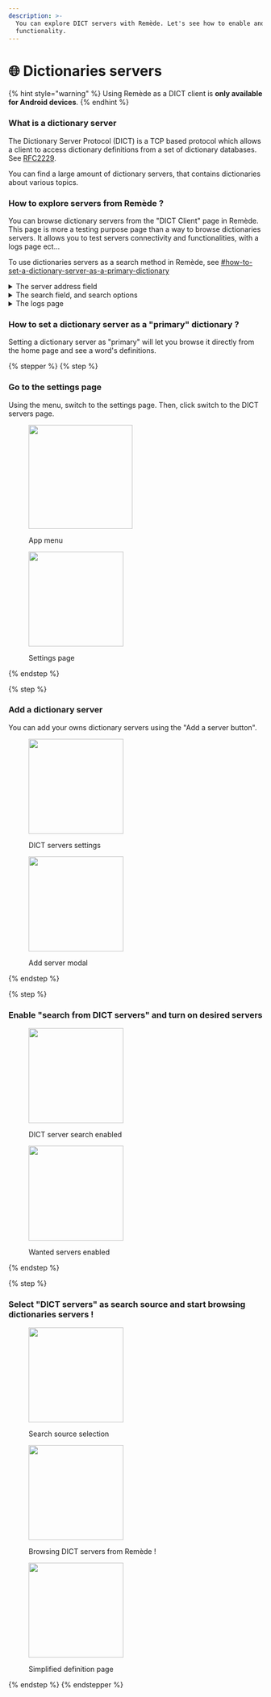 ```yaml
---
description: >-
  You can explore DICT servers with Remède. Let's see how to enable and use this
  functionality.
---
```


# 🌐 Dictionaries servers

{% hint style="warning" %}
Using Remède as a DICT client is **only available for Android devices**.
{% endhint %}

### What is a dictionary server

The Dictionary Server Protocol (DICT) is a TCP based protocol which allows a client to access dictionary definitions from a set of dictionary databases. See [RFC2229](https://www.rfc-editor.org/rfc/rfc2229).

You can find a large amount of dictionary servers, that contains dictionaries about various topics.

### How to explore servers from Remède ?

You can browse dictionary servers from the "DICT Client" page in Remède. This page is more a testing purpose page than a way to browse dictionaries servers. It allows you to test servers connectivity and functionalities, with a logs page ect...

To use dictionaries servers as a search method in Remède, see [#how-to-set-a-dictionary-server-as-a-primary-dictionary](dictionaries-servers.md#how-to-set-a-dictionary-server-as-a-primary-dictionary "mention")

<details>

<summary>The server address field</summary>

On the DICT Client page, you can see two fields at the top of the page. The first one should indicate the DICT server address.\
![](<../.gitbook/assets/image (5).png>)

The left part contains the hostname; a domain name or an IP address; and the second part is the server port. The default port for the DICT Protocol is 2628.

You can select a server from your saved servers or the default server directory by clicking the compass icon.

</details>

<details>

<summary>The search field, and search options</summary>

Below the server address field, you can see the search field. Use it to make a query to the dictionary server.

![](<../.gitbook/assets/image (6).png>)

For more search options, click the filter icon at the right. You can now see the options page. You can select the dictionary to use (or choose to search in all dictionary), and the search method.

![](<../.gitbook/assets/image (8).png>)

* The DEFINE method will return the definitions of the words
* Whereas the MATCH method will return a list of word matching the requested pattern. The search pattern is what you enter into the search field.
  * The use of the MATCH method require a STRATEGY. The STRATEGY specify how do you want to match your pattern: REGular EXpression, starts with (preffix), ends with (suffixe) ect...

</details>

<details>

<summary>The logs page</summary>

For debugging purposes, you can open the logs page. It shows the raw transmission between Remède and the dictionary server.

![](<../.gitbook/assets/image (9).png>)



</details>



### How to set a dictionary server as a "primary" dictionary ?

Setting a dictionary server as "primary" will let you browse it directly from the home page and see a word's definitions.

{% stepper %}
{% step %}
### Go to the settings page

Using the menu, switch to the settings page. Then, click switch to the DICT servers page.

<div align="left"><figure><img src="../.gitbook/assets/image (1).png" alt="" width="206"><figcaption><p>App menu</p></figcaption></figure> <figure><img src="../.gitbook/assets/image (10).png" alt="" width="188"><figcaption><p>Settings page</p></figcaption></figure></div>
{% endstep %}

{% step %}
### Add a dictionary server

You can add your owns dictionary servers using the "Add a server button".

<div align="left"><figure><img src="../.gitbook/assets/image (11).png" alt="" width="188"><figcaption><p>DICT servers settings</p></figcaption></figure> <figure><img src="../.gitbook/assets/image (12).png" alt="" width="188"><figcaption><p>Add server modal</p></figcaption></figure></div>
{% endstep %}

{% step %}
### Enable "search from DICT servers" and turn on desired servers

<div align="left"><figure><img src="../.gitbook/assets/image (13).png" alt="" width="188"><figcaption><p>DICT server search enabled</p></figcaption></figure> <figure><img src="../.gitbook/assets/image (14).png" alt="" width="188"><figcaption><p>Wanted servers enabled</p></figcaption></figure></div>
{% endstep %}

{% step %}
### Select "DICT servers" as search source and start browsing dictionaries servers !

<div align="left"><figure><img src="../.gitbook/assets/image (15).png" alt="" width="188"><figcaption><p>Search source selection</p></figcaption></figure> <figure><img src="../.gitbook/assets/image (16).png" alt="" width="188"><figcaption><p>Browsing DICT servers from Remède !</p></figcaption></figure> <figure><img src="../.gitbook/assets/image (17).png" alt="" width="188"><figcaption><p>Simplified definition page</p></figcaption></figure></div>
{% endstep %}
{% endstepper %}
